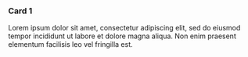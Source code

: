 ### Card 1

Lorem ipsum dolor sit amet, consectetur adipiscing elit, sed do eiusmod tempor incididunt ut labore et dolore magna aliqua. Non enim praesent elementum facilisis leo vel fringilla est. 
